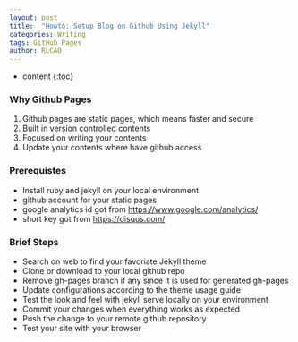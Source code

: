 ```yaml
---
layout: post
title:  "Howto: Setup Blog on Github Using Jekyll"
categories: Writing
tags: GitHub Pages 
author: RLCAO
---
```


* content
{:toc}

### Why Github Pages
1. Github pages are static pages, which means faster and secure
2. Built in version controlled contents
3. Focused on writing your contents
4. Update your contents where have github access

### Prerequistes
* Install ruby and jekyll on your local environment
* github account for your static pages
* google analytics id got from https://www.google.com/analytics/
* short key got from https://disqus.com/

### Brief Steps
* Search on web to find your favoriate Jekyll theme
* Clone or download to your local github repo
* Remove gh-pages branch if any since it is used for generated gh-pages
* Update configurations according to the theme usage guide
* Test the look and feel with jekyll serve locally on your environment
* Commit your changes when everything works as expected
* Push the change to your remote github repository
* Test your site with your browser 
